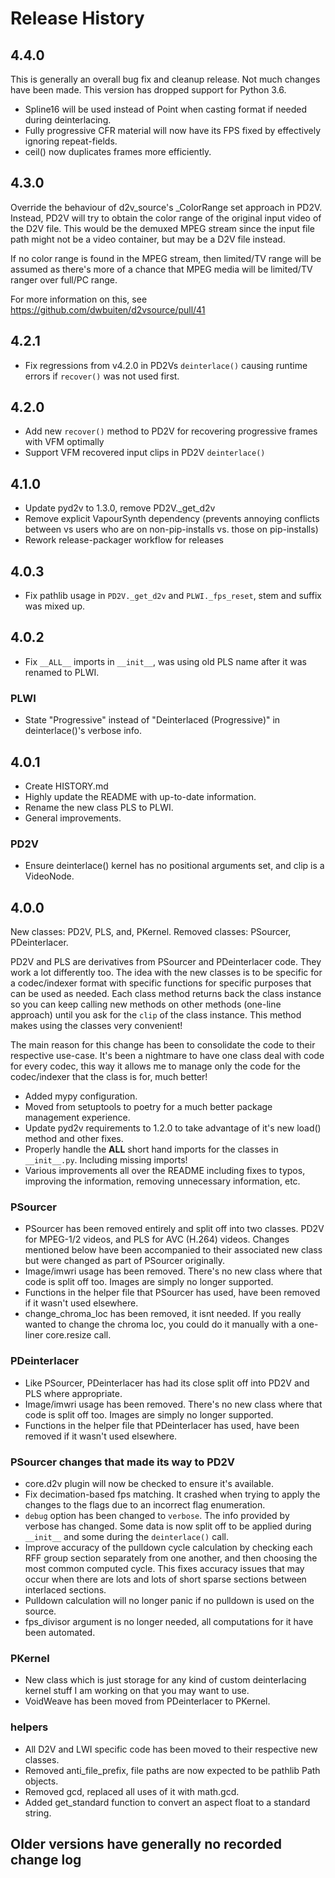 # Release History

## 4.4.0

This is generally an overall bug fix and cleanup release. Not much changes have been made.
This version has dropped support for Python 3.6.

- Spline16 will be used instead of Point when casting format if needed during deinterlacing.
- Fully progressive CFR material will now have its FPS fixed by effectively ignoring repeat-fields.
- ceil() now duplicates frames more efficiently.

## 4.3.0

Override the behaviour of d2v_source's _ColorRange set approach in PD2V. Instead, PD2V will try to obtain the color
range of the original input video of the D2V file. This would be the demuxed MPEG stream since the input file path
might not be a video container, but may be a D2V file instead.

If no color range is found in the MPEG stream, then limited/TV range will be assumed as there's more of a chance
that MPEG media will be limited/TV ranger over full/PC range.

For more information on this, see https://github.com/dwbuiten/d2vsource/pull/41

## 4.2.1

- Fix regressions from v4.2.0 in PD2Vs `deinterlace()` causing runtime errors if `recover()` was not used first.

## 4.2.0

- Add new `recover()` method to PD2V for recovering progressive frames with VFM optimally
- Support VFM recovered input clips in PD2V `deinterlace()`

## 4.1.0

- Update pyd2v to 1.3.0, remove PD2V._get_d2v
- Remove explicit VapourSynth dependency (prevents annoying conflicts between vs users who are on non-pip-installs vs. those on pip-installs)
- Rework release-packager workflow for releases

## 4.0.3

- Fix pathlib usage in `PD2V._get_d2v` and `PLWI._fps_reset`, stem and suffix was mixed up.

## 4.0.2

- Fix `__ALL__` imports in `__init__`, was using old PLS name after it was renamed to PLWI.

### PLWI

- State "Progressive" instead of "Deinterlaced (Progressive)" in deinterlace()'s verbose info.

## 4.0.1

- Create HISTORY.md
- Highly update the README with up-to-date information.
- Rename the new class PLS to PLWI.
- General improvements.

### PD2V

- Ensure deinterlace() kernel has no positional arguments set, and clip is a VideoNode.

## 4.0.0

New classes: PD2V, PLS, and, PKernel.
Removed classes: PSourcer, PDeinterlacer.

PD2V and PLS are derivatives from PSourcer and PDeinterlacer code. They work a lot differently too. The idea with the
new classes is to be specific for a codec/indexer format with specific functions for specific purposes that can be
used as needed. Each class method returns back the class instance so you can keep calling new methods on other methods
(one-line approach) until you ask for the `clip` of the class instance. This method makes using the classes very
convenient!

The main reason for this change has been to consolidate the code to their respective use-case. It's been a nightmare
to have one class deal with code for every codec, this way it allows me to manage only the code for the codec/indexer
that the class is for, much better!

- Added mypy configuration.
- Moved from setuptools to poetry for a much better package management experience.
- Update pyd2v requirements to 1.2.0 to take advantage of it's new load() method and other fixes.
- Properly handle the __ALL__ short hand imports for the classes in `__init__.py`. Including missing imports!
- Various improvements all over the README including fixes to typos, improving the information, removing unnecessary
  information, etc.

### PSourcer

- PSourcer has been removed entirely and split off into two classes. PD2V for MPEG-1/2 videos, and PLS for AVC (H.264) videos. Changes mentioned below have been accompanied to their associated new class but were changed as part of PSourcer originally.
- Image/imwri usage has been removed. There's no new class where that code is split off too. Images are simply no longer supported.
- Functions in the helper file that PSourcer has used, have been removed if it wasn't used elsewhere.
- change_chroma_loc has been removed, it isnt needed. If you really wanted to change the chroma loc, you could do it manually with a one-liner core.resize call.

### PDeinterlacer

- Like PSourcer, PDeinterlacer has had its close split off into PD2V and PLS where appropriate.
- Image/imwri usage has been removed. There's no new class where that code is split off too. Images are simply no longer supported.
- Functions in the helper file that PDeinterlacer has used, have been removed if it wasn't used elsewhere.

### PSourcer changes that made its way to PD2V

- core.d2v plugin will now be checked to ensure it's available.
- Fix decimation-based fps matching. It crashed when trying to apply the changes to the flags due to an incorrect flag enumeration.
- `debug` option has been changed to `verbose`. The info provided by verbose has changed. Some data is now split off to be applied during `__init__` and some during the `deinterlace()` call.
- Improve accuracy of the pulldown cycle calculation by checking each RFF group section separately from one another, and then choosing the most common computed cycle. This fixes accuracy issues that may occur when there are lots and lots of short sparse sections between interlaced sections.
- Pulldown calculation will no longer panic if no pulldown is used on the source.
- fps_divisor argument is no longer needed, all computations for it have been automated.

### PKernel

- New class which is just storage for any kind of custom deinterlacing kernel stuff I am working on that you may want to use.
- VoidWeave has been moved from PDeinterlacer to PKernel.

### helpers

- All D2V and LWI specific code has been moved to their respective new classes.
- Removed anti_file_prefix, file paths are now expected to be pathlib Path objects.
- Removed gcd, replaced all uses of it with math.gcd.
- Added get_standard function to convert an aspect float to a standard string.

## Older versions have generally no recorded change log
